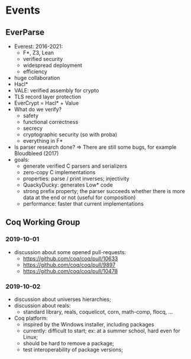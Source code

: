 # Events

## EverParse
* Everest: 2016-2021:
  * F*, Z3, Lean
  * verified security
  * widespread deployment
  * efficiency
* huge collaboration
* Hacl*
* VALE: verified assembly for crypto
* TLS record layer protection
* EverCrypt = Hacl* + Value
* What do we verify?
  * safety
  * functional correctness
  * secrecy
  * cryptographic security (so with proba)
  * everything in F*
* Is parser research done? => There are still some bugs, for example Bloudbleed (2017)
* goals:
  * generate verified C parsers and serializers
  * zero-copy C implementations
  * properties: parse / print inverses; injectivity
  * QuackyDucky: generates Low* code
  * strong prefix property; the parser succeeds whether there is more data at the end or not (useful for composition)
  * performance: faster that current implementations

## Coq Working Group
### 2019-10-01
* discussion about some opened pull-requests:
  * https://github.com/coq/coq/pull/10633
  * https://github.com/coq/coq/pull/9897
  * https://github.com/coq/coq/pull/10478

### 2019-10-02
* discussion about universes hierarchies;
* discussion about reals:
  * standard library, reals, coquelicot, corn, math-comp, flocq, ...
* Coq platform:
  * inspired by the Windows installer, including packages
  * currently: difficult to start; ex: at a summer school, hard even for Linux;
  * should be hard to remove a package;
  * test interoperability of package versions;

